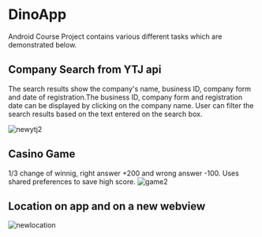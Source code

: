 # DinoApp
Android Course Project contains various different tasks which are demonstrated below.

## Company Search from YTJ api
The search results show the company's name, business ID, company form and date of registration.The business ID, company form and registration date can be displayed by clicking on the company name. User can filter the search results based on the text entered on the search box.

![newytj2](https://user-images.githubusercontent.com/43187463/102723874-fd6ab300-4313-11eb-9b8e-9c70c54429d5.gif)

## Casino Game
1/3 change of winnig, right answer +200 and wrong answer -100. Uses shared preferences to save high score.
![game2](https://user-images.githubusercontent.com/43187463/102724514-b3380080-4318-11eb-82ce-9bf7b8afef89.gif)


## Location on app and on a new webview
![newlocation](https://user-images.githubusercontent.com/43187463/102722660-4407df80-430b-11eb-8884-593c0672d2f1.gif)
